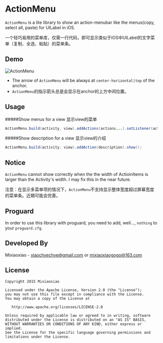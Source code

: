 ActionMenu
===============

`ActionMenu` is a lite library to show an action-menubar like the menus(copy, select all, paste) for UILabel in iOS.

一个轻巧易用的菜单库，仅需一行代码，即可显示类似于IOS中UILabel的文字菜单（复制、全选、粘贴）的菜单条。

Demo
-----

![ActionMenu](https://raw.github.com/Mixiaoxiao/ActionMenu/master/Demo/demo.jpg)


* The arrow of `ActionMenu` will be always at `center-horizontal|top` of the anchor.
* `ActionMenu`的指示箭头总是会显示在anchor的上方中间位置。

Usage
-----

#####Show menus for a view 显示view的菜单

```java
ActionMenu.build(activity, view).addActions(actions...).setListener(actionMenuListener).show();
```

#####Show description for a view 显示view的介绍

```java
ActionMenu.build(activity, view).addAction(description).show();
```


Notice
--------
`ActionMenu` cannot show correctly when the the width of ActioinItems is larger than the Activity's width.
I may fix this in the near future.

注意：在显示多菜单项的情况下，`ActionMenu`不支持显示整体宽度超过屏幕宽度的菜单条。近期可能会完善。


Proguard
--------
In order to use this library with proguard, you need to add, well..., `nothing` to your `proguard.cfg`.



Developed By
------------

Mixiaoxiao - <xiaochyechye@gmail.com> or <mixiaoxiaogogo@163.com>



License
-----------

    Copyright 2015 Mixiaoxiao

    Licensed under the Apache License, Version 2.0 (the "License");
    you may not use this file except in compliance with the License.
    You may obtain a copy of the License at

       http://www.apache.org/licenses/LICENSE-2.0

    Unless required by applicable law or agreed to in writing, software
    distributed under the License is distributed on an "AS IS" BASIS,
    WITHOUT WARRANTIES OR CONDITIONS OF ANY KIND, either express or implied.
    See the License for the specific language governing permissions and
    limitations under the License.

